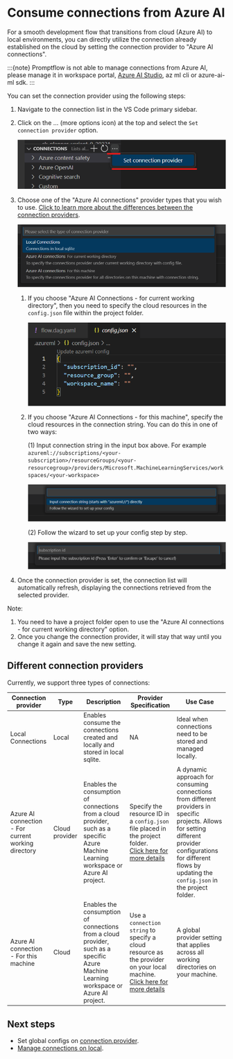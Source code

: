 # Consume connections from Azure AI

For a smooth development flow that transitions from cloud (Azure AI) to local environments, you can directly utilize the connection already established on the cloud by setting the connection provider to "Azure AI connections".

:::{note}
Promptflow is not able to manage connections from Azure AI, please manage it in workspace portal, [Azure AI Studio](https://learn.microsoft.com/en-us/azure/ai-studio/how-to/connections-add), az ml cli or azure-ai-ml sdk.
:::

You can set the connection provider using the following steps:

1. Navigate to the connection list in the VS Code primary sidebar.

1. Click on the ... (more options icon) at the top and select the `Set connection provider` option.

    ![img](../../media/cloud/consume-cloud-connections/set-connection-provider.png)

1. Choose one of the "Azure AI connections" provider types that you wish to use. [Click to learn more about the differences between the connection providers](#different-connection-providers).

    ![img](../../media/cloud/consume-cloud-connections/set-connection-provider-2.png)

    1. If you choose "Azure AI Connections - for current working directory", then you need to specify the cloud resources in the `config.json` file within the project folder.

        ![img](../../media/cloud/consume-cloud-connections/set-aml-connection-provider.png)
    
    1. If you choose "Azure AI Connections - for this machine", specify the cloud resources in the connection string. You can do this in one of two ways:
    
        (1) Input connection string in the input box above.
    For example `azureml://subscriptions/<your-subscription>/resourceGroups/<your-resourcegroup>/providers/Microsoft.MachineLearningServices/workspaces/<your-workspace>`

        ![img](../../media/cloud/consume-cloud-connections/set-aml-connection-provider-2.png)

         (2) Follow the wizard to set up your config step by step.
    
        ![img](../../media/cloud/consume-cloud-connections/set-aml-connection-provider-2-wizard.png)
  1. Once the connection provider is set, the connection list will automatically refresh, displaying the connections retrieved from the selected provider.


Note:
1. You need to have a project folder open to use the "Azure AI connections - for current working directory" option.
1. Once you change the connection provider, it will stay that way until you change it again and save the new setting.

## Different connection providers

Currently, we support three types of connections:

|Connection provider|Type|Description| Provider Specification                                                                                                                                                                                                           |Use Case|
|---|---|---|----------------------------------------------------------------------------------------------------------------------------------------------------------------------------------------------------------------------------------|---|
| Local Connections| Local| Enables consume the connections created and locally and stored in local sqlite. | NA                                                                                                                                                                                                                               | Ideal when connections need to be stored and managed locally.|
|Azure AI connection - For current working directory| Cloud provider| Enables the consumption of connections from a cloud provider, such as a specific Azure Machine Learning workspace or Azure AI project.| Specify the resource ID in a `config.json` file placed in the project folder. <br> [Click here for more details](../../how-to-guides/set-promptflow-configs.md#azureml)                                                          | A dynamic approach for consuming connections from different providers in specific projects. Allows for setting different provider configurations for different flows by updating the `config.json` in the project folder.|
|Azure AI connection - For this machine| Cloud| Enables the consumption of connections from a cloud provider, such as a specific Azure Machine Learning workspace or Azure AI project. | Use a `connection string` to specify a cloud resource as the provider on your local machine. <br> [Click here for more details](../../how-to-guides/set-promptflow-configs.md#full-azure-machine-learning-workspace-resource-id) |A global provider setting that applies across all working directories on your machine.|

## Next steps

- Set global configs on [connection.provider](../../how-to-guides/set-promptflow-configs.md#connectionprovider).
- [Manage connections on local](../../how-to-guides/manage-connections.md).
